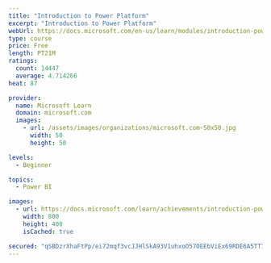 ```yaml
---
title: "Introduction to Power Platform"
excerpt: "Introduction to Power Platform"
webUrl: https://docs.microsoft.com/en-us/learn/modules/introduction-power-platform/
type: course
price: Free
length: PT21M
ratings:
  count: 14447
  average: 4.714266
heat: 87

provider:
  name: Microsoft Learn
  domain: microsoft.com
  images:
    - url: /assets/images/organizations/microsoft.com-50x50.jpg
      width: 50
      height: 50

levels:
  - Beginner

topics:
  - Power BI

images:
  - url: https://docs.microsoft.com/learn/achievements/introduction-power-platform-social.png
    width: 800
    height: 400
    isCached: true

secured: "qSBDzrXhaFtPp/ei72mqf3vcJJHlSkA93V1uhxoO57OEEbViEx69RDE6A5TT7geam58jCxSlOnX7808dd9b+manEALTWlNdVxd2UJ0NYgCWPqBApfcuvZii9dYKfqpQq3+C6fkP7GfIi/7uoE0bNpNd8pY63Z0oUGaNIA7+a4h9CI9LipI5RhelQr7296Vs/bArroWsLl0Wy5SmLxyP0t+wfe0MhbdyR0JubQBwtXQPObjqhprk/iQrfhljSuhzw9oTEgEKBR8pOesCUEqEoNIeVDmyzdxW5cnX4d7z9yJQJimmn2XHqVnkj2uRqjqiHECPw8I4hln0/rTFrXLtRiJmRvp3uq5/AZm/y1UxByWn+TZYX+nKzh916gkKKDHk/PDVciE4tAawF2vTHTmUY/n0LJ6tAwgS2IkLmBvY8AdzKX4ZNpiCm+fja35QQ8HTs;7PPrHtjZzDyL88jCyylZVA=="
---
```


